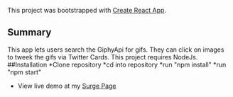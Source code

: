 This project was bootstrapped with [Create React App](https://github.com/facebookincubator/create-react-app).


## Summary
This app lets users search the GiphyApi for gifs. They can click on images to tweek the gifs via Twitter Cards. This project requires NodeJs.
##Installation
*Clone repository
*cd into repository
*run "npm install"
*run "npm start"
* View live demo at my [Surge Page](htt://giphy.surge.sh)
